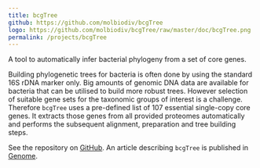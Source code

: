 ```yaml
---
title: bcgTree
github: https://github.com/molbiodiv/bcgTree
logo: https://github.com/molbiodiv/bcgTree/raw/master/doc/bcgTree.png
permalink: /projects/bcgTree
---
```


A tool to automatically infer bacterial phylogeny from a set of core genes.

Building phylogenetic trees for bacteria is often done by using the standard 16S rDNA marker only.
Big amounts of genomic DNA data are available for bacteria that can be utilised to build more robust trees.
However selection of suitable gene sets for the taxonomic groups of interest is a challenge.
Therefore `bcgTree` uses a pre-defined list of 107 essential single-copy core genes.
It extracts those genes from all provided proteomes automatically and performs the subsequent alignment, preparation and tree building steps.

See the repository on [GitHub](https://github.com/molbiodiv/bcgTree).
An article describing `bcgTree` is published in [Genome](https://www.nrcresearchpress.com/doi/abs/10.1139/gen-2015-0175).
